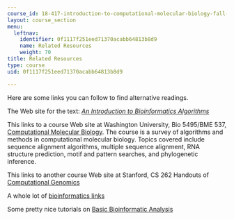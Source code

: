 ```yaml
---
course_id: 18-417-introduction-to-computational-molecular-biology-fall-2004
layout: course_section
menu:
  leftnav:
    identifier: 0f1117f251eed71370acabb64813b8d9
    name: Related Resources
    weight: 70
title: Related Resources
type: course
uid: 0f1117f251eed71370acabb64813b8d9

---
```


Here are some links you can follow to find alternative readings.

The Web site for the text: [_An Introduction to Bioinformatics Algorithms_](http://www.bioalgorithms.info/)

This links to a course Web site at Washington University, Bio 5495/BME 537, [Computational Molecular Biology](http://bio5495.wustl.edu/). The course is a survey of algorithms and methods in computational molecular biology. Topics covered include sequence alignment algorithms, multiple sequence alignment, RNA structure prediction, motif and pattern searches, and phylogenetic inference.

This links to another course Web site at Stanford, CS 262 Handouts of [Computational Genomics](http://ai.stanford.edu/~serafim/CS262_2007/)

A whole lot of [bioinformatics links](http://bioinformatics.ca/links_directory/)

Some pretty nice tutorials on [Basic Bioinformatic Analysis](http://genome.imim.es/courses/)